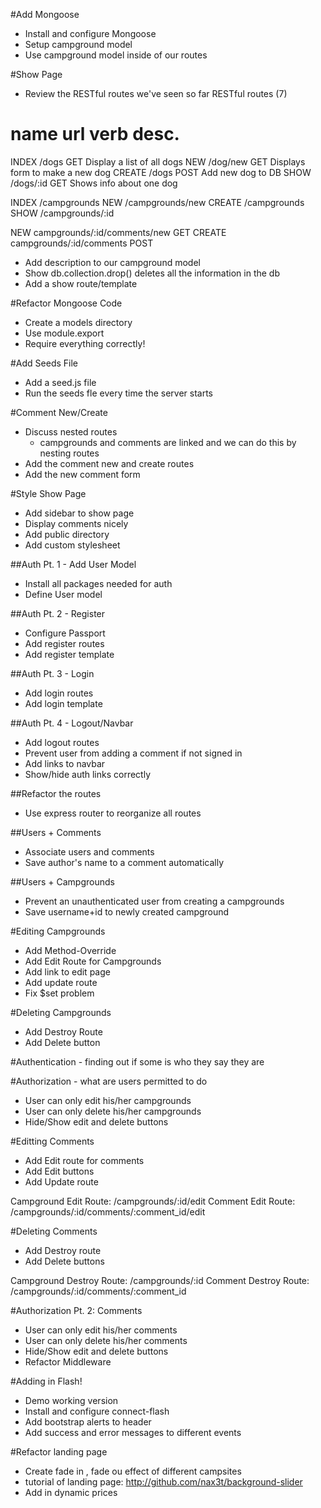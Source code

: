#Add Mongoose
* Install and configure Mongoose
* Setup campground model
* Use campground model inside of our routes

#Show Page
* Review the RESTful routes we've seen so far
RESTful routes (7)

name	url			verb	desc.
==================================================
INDEX	/dogs		GET		Display a list of all dogs
NEW		/dog/new	GET		Displays form to make a new dog
CREATE	/dogs		POST	Add new dog to DB
SHOW	/dogs/:id	GET		Shows info about one dog

INDEX 	/campgrounds
NEW 	/campgrounds/new
CREATE	/campgrounds
SHOW	/campgrounds/:id

NEW		campgrounds/:id/comments/new	GET
CREATE	campgrounds/:id/comments		POST

* Add description to our campground model
* Show db.collection.drop()
deletes all the information in the db
* Add a show route/template

#Refactor Mongoose Code
* Create a models directory
* Use module.export
* Require everything correctly!

#Add Seeds File
* Add a seed.js file
* Run the seeds fle every time the server starts

#Comment New/Create
* Discuss nested routes
	* campgrounds and comments are linked and we can do this by nesting routes
* Add the comment new and create routes
* Add the new comment form

#Style Show Page
* Add sidebar to show page
* Display comments nicely
* Add public directory
* Add custom stylesheet

##Auth Pt. 1 - Add User Model
* Install all packages needed for auth
* Define User model

##Auth Pt. 2 - Register
* Configure Passport
* Add register routes
* Add register template

##Auth Pt. 3 - Login
* Add login routes
* Add login template

##Auth Pt. 4 - Logout/Navbar
* Add logout routes
* Prevent user from adding a comment if not signed in 
* Add links to navbar
* Show/hide auth links correctly

##Refactor the routes
* Use express router to reorganize all routes

##Users + Comments
* Associate users and comments
* Save author's name to a comment automatically

##Users + Campgrounds
* Prevent an unauthenticated user from creating a campgrounds
* Save username+id to newly created campground

#Editing Campgrounds
* Add Method-Override
* Add Edit Route for Campgrounds
* Add link to edit page
* Add update route 
* Fix $set problem

#Deleting Campgrounds
* Add Destroy Route
* Add Delete button

#Authentication - finding out if some is who they say they are

#Authorization - what are users permitted to do
* User can only edit his/her campgrounds
* User can only delete his/her campgrounds
* Hide/Show edit and delete buttons

#Editting Comments
* Add Edit route for comments
* Add Edit buttons
* Add Update route

Campground Edit Route: /campgrounds/:id/edit
Comment Edit Route: /campgrounds/:id/comments/:comment_id/edit

#Deleting Comments
* Add Destroy route
* Add Delete buttons

Campground Destroy Route: /campgrounds/:id
Comment Destroy Route: /campgrounds/:id/comments/:comment_id

#Authorization Pt. 2: Comments
* User can only edit his/her comments
* User can only delete his/her comments
* Hide/Show edit and delete buttons
* Refactor Middleware

#Adding in Flash!
* Demo working version
* Install and configure connect-flash
* Add bootstrap alerts to header
* Add success and error messages to different events

#Refactor landing page
* Create fade in , fade ou effect of different campsites
* tutorial of landing page: http://github.com/nax3t/background-slider
* Add in dynamic prices

